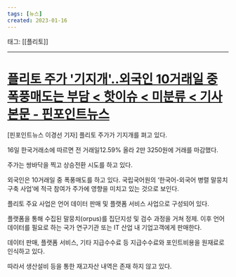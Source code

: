 ```yaml
---
tags: [뉴스]
created: 2023-01-16
---
```


태그: [[플리토]]

___

# [플리토 주가 '기지개'..외국인 10거래일 중 폭풍매도는 부담 < 핫이슈 < 미분류 < 기사본문 - 핀포인트뉴스](https://www.pinpointnews.co.kr/news/articleView.html?idxno=169158)
[핀포인트뉴스 이경선 기자] 플리토 주가가 기지개를 펴고 있다.

16일 한국거래소에 따르면 전 거래일12.59% 올라 2만 3250원에 거래를 마감했다.

주가는 쌍바닥을 찍고 상승전환 시도를 하고 있다.

외국인은 10거래일 중 폭풍매도를 하고 있다. 국립국어원의 ‘한국어-외국어 병렬 말뭉치 구축 사업’에 적극 참여가 주가에 영향을 미치고 있는 것으로 보인다.

플리토 주요 사업은 언어 데이터 판매 및 플랫폼 서비스 사업으로 구성되어 있다.

플랫폼을 통해 수집된 말뭉치(orpus)를 집단지성 및 검수 과정을 거쳐 정제. 이후 언어 데이터를 필요로 하는 국가 연구기관 또는 IT 산업 내 기업고객에게 판매한다.

데이터 판매, 플랫폼 서비스, 기타 지급수수료 등 지급수수료와 포인트비용을 원재료로 인식하고 있다.

따라서 생산설비 등을 통한 재고자산 내역은 존재 하지 않고 있다.
